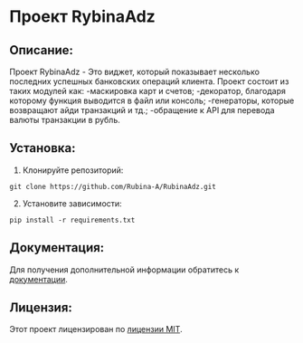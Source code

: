 # Проект RybinaAdz

## Описание:

Проект RybinaAdz -  Это виджет, который показывает несколько последних успешных банковских операций клиента.
Проект состоит из таких модулей как:
-маскировка карт и счетов;
-декоратор, благодаря которому функция выводится в файл или консоль;
-генераторы, которые возвращают айди транзакций и тд.;
-обращение к API для перевода валюты транзакции в рубль.

## Установка:

1. Клонируйте репозиторий:
```
git clone https://github.com/Rubina-A/RubinaAdz.git
```
2. Установите зависимости:
```
pip install -r requirements.txt
```
## Документация:

Для получения дополнительной информации обратитесь к [документации](docs/README.md).

## Лицензия:

Этот проект лицензирован по [лицензии MIT](LICENSE).

